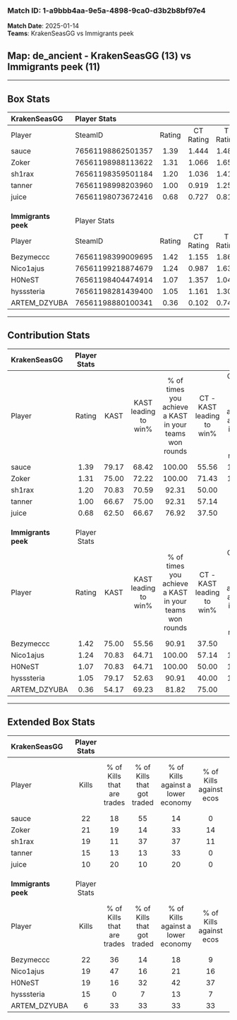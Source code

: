 ### Match ID: 1-a9bbb4aa-9e5a-4898-9ca0-d3b2b8bf97e4  
**Match Date**: 2025-01-14  
**Teams**: KrakenSeasGG vs Immigrants peek  

## **Map**: de_ancient - KrakenSeasGG (13) vs Immigrants peek (11)  
---  

## Box Stats  

| **KrakenSeasGG**    | Player Stats      |        |           |          |       |       |       |         |        |      |     |
| :- | :- | :-: | :-: | :-: | :-: | :-: | :-: | :-: | :-: | :-: | :-: |
| Player              | SteamID           | Rating | CT Rating | T Rating | KAST  |  ADR  | Kills | Assists | Deaths | K/D  | HS% |
| sauce               | 76561198862501357 |  1.39  |   1.444   |  1.487   | 79.17 | 110.5 |  22   |    6    |   19   | 1.16 | 63  |
| Zoker               | 76561198988113622 |  1.31  |   1.066   |  1.655   | 75.00 | 91.3  |  21   |    3    |   16   | 1.31 | 28  |
| sh1rax              | 76561198359501184 |  1.20  |   1.036   |  1.411   | 70.83 | 89.2  |  19   |    2    |   16   | 1.19 | 68  |
| tanner              | 76561198998203960 |  1.00  |   0.919   |  1.255   | 66.67 | 71.8  |  15   |    3    |   15   | 1.00 | 60  |
| juice               | 76561198073672416 |  0.68  |   0.727   |  0.814   | 62.50 | 41.4  |  10   |    1    |   15   | 0.67 | 50  |
|                     |                   |        |           |          |       |       |       |         |        |      |     |
|                     |                   |        |           |          |       |       |       |         |        |      |     |
|                     |                   |        |           |          |       |       |       |         |        |      |     |
| **Immigrants peek** | Player Stats      |        |           |          |       |       |       |         |        |      |     |
| Player              | SteamID           | Rating | CT Rating | T Rating | KAST  |  ADR  | Kills | Assists | Deaths | K/D  | HS% |
| Bezymeccc           | 76561198399009695 |  1.42  |   1.155   |  1.865   | 75.00 | 115.1 |  22   |    7    |   17   | 1.29 | 81  |
| Nico1ajus           | 76561199218874679 |  1.24  |   0.987   |  1.633   | 70.83 | 89.1  |  19   |    6    |   15   | 1.27 | 52  |
| H0NeST              | 76561198404474914 |  1.07  |   1.357   |  1.040   | 70.83 | 71.8  |  19   |    4    |   20   | 0.95 | 68  |
| hysssteria          | 76561198281439400 |  1.05  |   1.161   |  1.302   | 79.17 | 80.4  |  15   |    4    |   18   | 0.83 | 73  |
| ARTEM_DZYUBA        | 76561198880100341 |  0.36  |   0.102   |  0.748   | 54.17 | 19.3  |   6   |    0    |   17   | 0.35 | 33  |
---  

## Contribution Stats  

| **KrakenSeasGG**    | Player Stats |       |                      |                                                        |                           |                                                             |                          |                                                            |
| :- | :-: | :-: | :-: | :-: | :-: | :-: | :-: | :-: |
| Player              |    Rating    | KAST  | KAST leading to win% | % of times you achieve a KAST in your teams won rounds | CT - KAST leading to win% | CT - % of times you achieve a KAST in your teams won rounds | T - KAST leading to win% | T - % of times you achieve a KAST in your teams won rounds |
| sauce               |     1.39     | 79.17 |        68.42         |                         100.00                         |           55.56           |                           100.00                            |          80.00           |                           100.00                           |
| Zoker               |     1.31     | 75.00 |        72.22         |                         100.00                         |           71.43           |                           100.00                            |          72.73           |                           100.00                           |
| sh1rax              |     1.20     | 70.83 |        70.59         |                         92.31                          |           50.00           |                            80.00                            |          88.89           |                           100.00                           |
| tanner              |     1.00     | 66.67 |        75.00         |                         92.31                          |           57.14           |                            80.00                            |          88.89           |                           100.00                           |
| juice               |     0.68     | 62.50 |        66.67         |                         76.92                          |           37.50           |                            60.00                            |          100.00          |                           87.50                            |
|                     |              |       |                      |                                                        |                           |                                                             |                          |                                                            |
|                     |              |       |                      |                                                        |                           |                                                             |                          |                                                            |
|                     |              |       |                      |                                                        |                           |                                                             |                          |                                                            |
| **Immigrants peek** | Player Stats |       |                      |                                                        |                           |                                                             |                          |                                                            |
| Player              |    Rating    | KAST  | KAST leading to win% | % of times you achieve a KAST in your teams won rounds | CT - KAST leading to win% | CT - % of times you achieve a KAST in your teams won rounds | T - KAST leading to win% | T - % of times you achieve a KAST in your teams won rounds |
| Bezymeccc           |     1.42     | 75.00 |        55.56         |                         90.91                          |           37.50           |                            75.00                            |          70.00           |                           100.00                           |
| Nico1ajus           |     1.24     | 70.83 |        64.71         |                         100.00                         |           57.14           |                           100.00                            |          70.00           |                           100.00                           |
| H0NeST              |     1.07     | 70.83 |        64.71         |                         100.00                         |           50.00           |                           100.00                            |          77.78           |                           100.00                           |
| hysssteria          |     1.05     | 79.17 |        52.63         |                         90.91                          |           40.00           |                           100.00                            |          66.67           |                           85.71                            |
| ARTEM_DZYUBA        |     0.36     | 54.17 |        69.23         |                         81.82                          |           75.00           |                            75.00                            |          66.67           |                           85.71                            |
---  

## Extended Box Stats  

| **KrakenSeasGG**    | Player Stats |                            |                            |                                    |                         |                              |                                 |        |                             |                                     |                          |                               |                            |
| :- | :-: | :-: | :-: | :-: | :-: | :-: | :-: | :-: | :-: | :-: | :-: | :-: | :-: |
| Player              |    Kills     | % of Kills that are trades | % of Kills that got traded | % of Kills against a lower economy | % of Kills against ecos | % of Kills that are flawless | % of Kills that are close duels | Deaths | % of Deaths that get traded | % of Deaths against a lower economy | % of Deaths against ecos | % of Deaths that are flawless | % of Deaths that are close |
| sauce               |      22      |             18             |             55             |                 14                 |            0            |              55              |                9                |   19   |             16              |                 21                  |            5             |              53               |             11             |
| Zoker               |      21      |             19             |             14             |                 33                 |           14            |              81              |                0                |   16   |             13              |                 19                  |            6             |              31               |             13             |
| sh1rax              |      19      |             11             |             37             |                 37                 |           11            |              63              |               16                |   16   |              6              |                 19                  |            0             |              63               |             13             |
| tanner              |      15      |             13             |             13             |                 33                 |            0            |              33              |               13                |   15   |             27              |                 20                  |            7             |              60               |             7              |
| juice               |      10      |             20             |             10             |                 20                 |            0            |              70              |                0                |   15   |             33              |                 20                  |            7             |              87               |             0              |
|                     |              |                            |                            |                                    |                         |                              |                                 |        |                             |                                     |                          |                               |                            |
|                     |              |                            |                            |                                    |                         |                              |                                 |        |                             |                                     |                          |                               |                            |
|                     |              |                            |                            |                                    |                         |                              |                                 |        |                             |                                     |                          |                               |                            |
| **Immigrants peek** | Player Stats |                            |                            |                                    |                         |                              |                                 |        |                             |                                     |                          |                               |                            |
| Player              |    Kills     | % of Kills that are trades | % of Kills that got traded | % of Kills against a lower economy | % of Kills against ecos | % of Kills that are flawless | % of Kills that are close duels | Deaths | % of Deaths that get traded | % of Deaths against a lower economy | % of Deaths against ecos | % of Deaths that are flawless | % of Deaths that are close |
| Bezymeccc           |      22      |             36             |             14             |                 18                 |            9            |              45              |                5                |   17   |             24              |                 18                  |            6             |              41               |             6              |
| Nico1ajus           |      19      |             47             |             16             |                 21                 |           16            |              74              |                5                |   15   |             20              |                 13                  |            0             |              47               |             7              |
| H0NeST              |      19      |             16             |             32             |                 42                 |           37            |              68              |               11                |   20   |             30              |                 20                  |            10            |              75               |             10             |
| hysssteria          |      15      |             0              |             7              |                 13                 |            7            |              33              |               20                |   18   |             44              |                 22                  |            11            |              56               |             17             |
| ARTEM_DZYUBA        |      6       |             33             |             33             |                 33                 |           33            |              67              |                0                |   17   |             24              |                 12                  |            0             |              88               |             0              |
